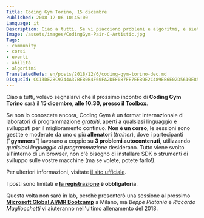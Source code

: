 ```yaml
---
Title: Coding Gym Torino, 15 dicembre
Published: 2018-12-06 10:45:00
Language: it
Description: Ciao a tutti. Se vi piacciono problemi e algoritmi, e siete interessati ad allenare le vostre abilit&agrave; di programmazione e problem solving, vorrei invitarvi al prossimo incontro di Coding Gym Torino, il 15 dicembre, alle 10.30, presso il Toolbox.
Image: /assets/images/CodingGym-Pair-C-Artistic.jpg
Tags:
- community
- corsi
- eventi
- abilità
- algoritmi
TranslatedRefs: en/posts/2018/12/6/coding-gym-torino-dec.md
DisqusId: CC13DE28C9744A37BEB0B4F60FA2DEF087FE7EEB9E2C489EB6E02D5610E851C8
---
```

Ciao a tutti, volevo segnalarvi che il prossimo incontro di **Coding Gym Torino** sar&agrave; il **15 dicembre, alle 10.30, presso il <a href="http://www.toolboxoffice.it/" target="_blank">Toolbox</a>**.

Se non lo conoscete ancora, Coding Gym &egrave; un format internazionale di laboratori di programmazione *gratuiti*, aperti a qualsiasi linguaggio e sviluppati per il miglioramento continuo. **Non &egrave; un corso**, le sessioni sono gestite e moderate da uno o pi&ugrave; **allenatori** (*trainer*), dove i partecipanti ("**gymmers**") lavorano a coppie su **3 problemi autocontenuti**, utilizzando *qualsiasi linguaggio di programmazione* desiderano. Tutto viene svolto all'interno di un browser, non c'&egrave; bisogno di installare SDK o strumenti di sviluppo sulle vostre macchine (ma se volete, potete farlo!).

Per ulteriori informazioni, visitate <a href="https://coding-gym.org/" target="_blank">il sito ufficiale</a>.

I posti sono limitati e **<a href="https://coding-gym-to1218.eventbrite.it/" target="_blank">la registrazione</a> &egrave; obbligatoria**.

Questa volta non sar&ograve; in lab, perch&egrave; presenter&ograve; una sessione al prossimo **<a href="/it/post/2018/12/06/global-ai-mr-bootcamp-2018-milano.html">Microsoft Global AI/MR Bootcamp</a>** a Milano, ma *Beppe Platania* e *Riccardo Magliocchetti* vi aiuteranno nell'ultimo allenamento del 2018.